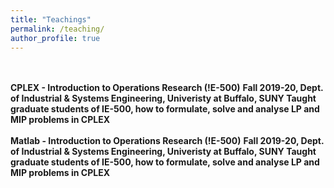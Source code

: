 ```yaml
---
title: "Teachings"
permalink: /teaching/
author_profile: true
---
```


 <br>
 <br>
 <b> CPLEX - Introduction to Operations Research (!E-500)</b> 
 <b> Fall 2019-20, Dept. of Industrial & Systems Engineering, Univeristy at Buffalo, SUNY </b> 
 <b> Taught graduate students of IE-500, how to formulate, solve and analyse LP and MIP problems in CPLEX</b>
 <br>
 <br>
 <b>  Matlab - Introduction to Operations Research (!E-500)</b> 
 <b> Fall 2019-20, Dept. of Industrial & Systems Engineering, Univeristy at Buffalo, SUNY </b> 
 <b> Taught graduate students of IE-500, how to formulate, solve and analyse LP and MIP problems in CPLEX</b>
 <br>
 <br>




